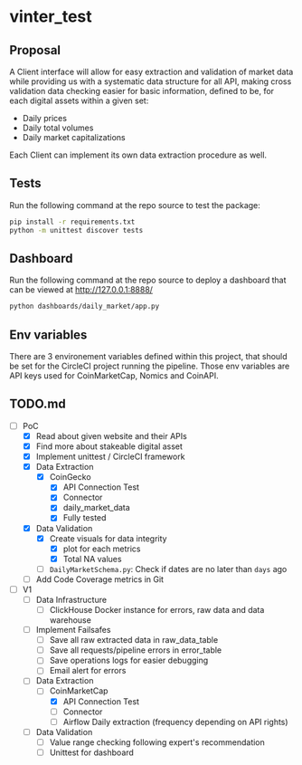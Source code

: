 # vinter_test

## Proposal

A Client interface will allow for easy extraction and validation of market
data while providing us with a systematic data structure for all API,
making cross validation data checking easier for basic information, defined
to be, for each digital assets within a given set:
- Daily prices
- Daily total volumes
- Daily market capitalizations

Each Client can implement its own data extraction procedure as well.


## Tests

Run the following command at the repo source to test the package:

```bash
pip install -r requirements.txt
python -m unittest discover tests
```

## Dashboard

Run the following command at the repo source to deploy a dashboard that can be
viewed at http://127.0.0.1:8888/

```bash
python dashboards/daily_market/app.py
```

## Env variables
There are 3 environement variables defined within this project, that should be
set for the CircleCI project running the pipeline.
Those env variables are API keys used for CoinMarketCap, Nomics and CoinAPI.


## TODO.md

- [ ] PoC
    - [X] Read about given website and their APIs
    - [X] Find more about stakeable digital asset
    - [X] Implement unittest / CircleCI framework
    - [X] Data Extraction
        - [X] CoinGecko
            - [X] API Connection Test
            - [X] Connector
            - [X] daily_market_data
            - [X] Fully tested
    - [X] Data Validation
        - [X] Create visuals for data integrity
            - [X] plot for each metrics
            - [X] Total NA values
        - [ ] `DailyMarketSchema.py`: Check if dates are no later than `days` ago
    - [ ] Add Code Coverage metrics in Git

- [ ] V1
    - [ ] Data Infrastructure
        - [ ] ClickHouse Docker instance for errors, raw data and data warehouse
    - [ ] Implement Failsafes
        - [ ] Save all raw extracted data in raw_data_table
        - [ ] Save all requests/pipeline errors in error_table
        - [ ] Save operations logs for easier debugging
        - [ ] Email alert for errors
    - [ ] Data Extraction
        - [ ] CoinMarketCap
            - [X] API Connection Test
            - [ ] Connector
            - [ ] Airflow Daily extraction (frequency depending on API rights)
    - [ ] Data Validation
        - [ ] Value range checking following expert's recommendation
        - [ ] Unittest for dashboard
